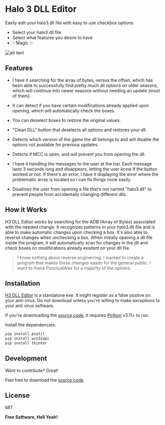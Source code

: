 # Halo 3 DLL Editor

Easily edit your halo3.dll file with easy to use checkbox options.

- Select your halo3.dll file
- Select what features you desire to have
- ✨Magic ✨

![alt text](https://imgur.com/io3aWJg.png)

## Features

- I have it searching for the array of bytes, versus the offset, which has been able to successfully find pretty much all options on older seasons, which will continue into newer seasons without needing an update (most of them).

- It can detect if you have certain modifications already applied upon opening, which will automatically check the boxes.
- You can deselect boxes to restore the original values.
- "Clean DLL" button that deselects all options and restores your dll.
- Detects which version of the game the dll belongs to and will disable the options not available for previous updates.
- Detects if MCC is open, and will prevent you from opening the dll.
- I have it handling the messages to the user at the top. Each message lasts 3 seconds long and disappears, letting the user know if the button worked or not. If there's an error, I have it displaying the error where the problematic array is located so I can fix things more easily.
- Disallows the user from opening a file that's not named "halo3.dll" to prevent people from accidentally changing different dlls.

## How it Works
H3 DLL Editor works by searching for the AOB (Array of Bytes) associated with the needed change. It recognizes patterns in your halo3.dll file and is able to make automatic changes upon checking a box. It's also able to reverse changes when unchecking a box. When initially opening a dll file inside the program, it will automatically scan for changes in the dll and check boxes on modifications already existent on your dll file.

> I know nothing about reverse enginerring.
> I wanted to create a program that makes these 
> changes easier for the general public. I want to
> thank PunctualAlex for a majority of the options.

## Installation

[H3 DLL Editor](https://github.com/Apoxied/Halo-3-DLL-Editor/releases/tag/Halo) is a standalone exe. It might register as a false postive on your anti-virus. Do not download unless you're willing to make exceptions to your anti virus software.

If you're downloading the [source code](https://github.com/Apoxied/Halo-3-DLL-Editor/blob/master/main.py), it requires [Python](https://www.python.org/downloads/) v3.11+ to run.

Install the dependencies:

```sh
pip install psutil
pip install win32api
pip install tkinter
```

## Development

Want to contribute? Great!

Feel free to download the [source code](https://github.com/Apoxied/Halo-3-DLL-Editor/blob/master/main.py).


## License

MIT

**Free Software, Hell Yeah!**
